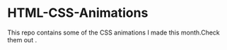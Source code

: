 # HTML-CSS-Animations

This repo contains some of the CSS animations I made this month.Check them out . 
